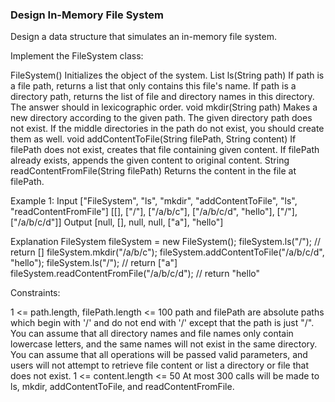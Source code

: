 ### Design In-Memory File System
Design a data structure that simulates an in-memory file system.

Implement the FileSystem class:

FileSystem() Initializes the object of the system.
List<String> ls(String path)
If path is a file path, returns a list that only contains this file's name.
If path is a directory path, returns the list of file and directory names in this directory.
The answer should in lexicographic order.
void mkdir(String path) Makes a new directory according to the given path. The given directory path does not exist. If the middle directories in the path do not exist, you should create them as well.
void addContentToFile(String filePath, String content)
If filePath does not exist, creates that file containing given content.
If filePath already exists, appends the given content to original content.
String readContentFromFile(String filePath) Returns the content in the file at filePath.

Example 1:
Input
["FileSystem", "ls", "mkdir", "addContentToFile", "ls", "readContentFromFile"]
[[], ["/"], ["/a/b/c"], ["/a/b/c/d", "hello"], ["/"], ["/a/b/c/d"]]
Output
[null, [], null, null, ["a"], "hello"]

Explanation
FileSystem fileSystem = new FileSystem();
fileSystem.ls("/");                         // return []
fileSystem.mkdir("/a/b/c");
fileSystem.addContentToFile("/a/b/c/d", "hello");
fileSystem.ls("/");                         // return ["a"]
fileSystem.readContentFromFile("/a/b/c/d"); // return "hello"

Constraints:

1 <= path.length, filePath.length <= 100
path and filePath are absolute paths which begin with '/' and do not end with '/' except that the path is just "/".
You can assume that all directory names and file names only contain lowercase letters, and the same names will not exist in the same directory.
You can assume that all operations will be passed valid parameters, and users will not attempt to retrieve file content or list a directory or file that does not exist.
1 <= content.length <= 50
At most 300 calls will be made to ls, mkdir, addContentToFile, and readContentFromFile.